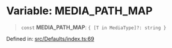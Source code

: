 # Variable: MEDIA\_PATH\_MAP

> `const` **MEDIA\_PATH\_MAP**: `{ [T in MediaType]?: string }`

Defined in: [src/Defaults/index.ts:69](https://github.com/Fokusdotid/bail/blob/a1b2bb6d3d63874a4f497e70ebd6347b2869da8e/src/Defaults/index.ts#L69)
